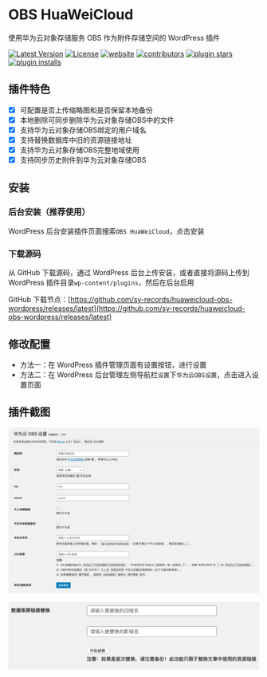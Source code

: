 # OBS HuaWeiCloud

使用华为云对象存储服务 OBS 作为附件存储空间的 WordPress 插件

[![Latest Version](https://img.shields.io/github/release/sy-records/huaweicloud-obs-wordpress.svg)](https://github.com/sy-records/huaweicloud-obs-wordpress/releases)
[![License](https://img.shields.io/github/license/sy-records/huaweicloud-obs-wordpress?color=red)](LICENSE)
[![website](https://img.shields.io/badge/website-qq52o.me-blue)](https://qq52o.me)
[![contributors](https://img.shields.io/github/contributors/sy-records/huaweicloud-obs-wordpress?color=blue)](https://github.com/sy-records/huaweicloud-obs-wordpress/graphs/contributors)
[![plugin stars](https://img.shields.io/wordpress/plugin/stars/obs-huaweicloud)](https://wordpress.org/plugins/obs-huaweicloud/)
[![plugin installs](https://img.shields.io/wordpress/plugin/installs/obs-huaweicloud)](https://wordpress.org/plugins/obs-huaweicloud/)

## 插件特色

* [x] 可配置是否上传缩略图和是否保留本地备份
* [x] 本地删除可同步删除华为云对象存储OBS中的文件
* [x] 支持华为云对象存储OBS绑定的用户域名
* [x] 支持替换数据库中旧的资源链接地址
* [x] 支持华为云对象存储OBS完整地域使用
* [x] 支持同步历史附件到华为云对象存储OBS

## 安装

### 后台安装（推荐使用）

WordPress 后台安装插件页面搜索`OBS HuaWeiCloud`，点击安装

### 下载源码

从 GitHub 下载源码，通过 WordPress 后台上传安装，或者直接将源码上传到 WordPress 插件目录`wp-content/plugins`，然后在后台启用

GitHub 下载节点：[https://github.com/sy-records/huaweicloud-obs-wordpress/releases/latest](https://github.com/sy-records/huaweicloud-obs-wordpress/releases/latest)

## 修改配置

* 方法一：在 WordPress 插件管理页面有设置按钮，进行设置
* 方法二：在 WordPress 后台管理左侧导航栏`设置`下`华为云OBS设置`，点击进入设置页面

## 插件截图

![设置页面](.wordpress-org/screenshot-1.png)

![update-wordpress-posts-photos.png](.wordpress-org/screenshot-2.png)